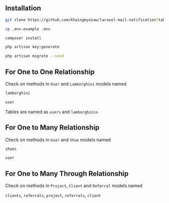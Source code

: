 ## Installation

```bash
git clone https://github.com/khaingmyozaw/laravel-mail-notification?tab=readme-ov-file.git
```
```bash
cp .env.example .env
```
```bash
composer install
```
```bash
php artisan key:generate
```
```bash
php artisan migrate --seed
```

## For One to One Relationship
Check on methods in ```User``` and ```Lamborghini``` models named

```bash
lamborghini
```
```bash
user
```

Tables are named as ```users``` and ```lamborghinis```

## For One to Many Relationship
Check on methods in ```User``` and ```Shoe``` models named

```bash
shoes
```
```bash
user
```

## For One to Many Through Relationship
Check on methods in ```Project```, ```Client``` and ```Referral``` models named

```clients```, ```referrals```, ```project```, ```referrals```, ```client```